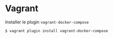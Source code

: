 Vagrant
====


Installer le plugin `vagrant-docker-compose`

`$ vagrant plugin install vagrant-docker-compose`
